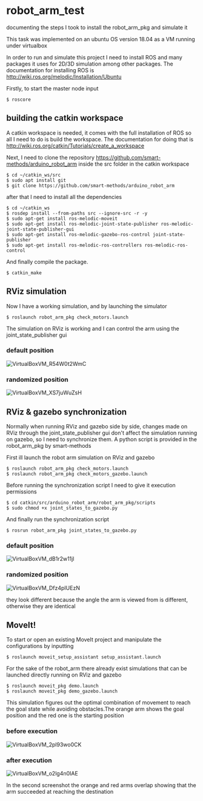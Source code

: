 # robot_arm_test
documenting the steps I took to install the robot_arm_pkg and simulate it

This task was implemented on an ubuntu OS version 18.04 as a VM running under virtualbox

In order to run and simulate this project I need to install ROS and many packages it uses for 2D/3D simulation among other packages. The documentation for installing ROS is http://wiki.ros.org/melodic/Installation/Ubuntu

Firstly, to start the master node input

```
$ roscore
```

## building the catkin workspace
A catkin workspace is needed, it comes with the full installation of ROS so all I need to do is build the workspace. The documentation for doing that is http://wiki.ros.org/catkin/Tutorials/create_a_workspace

Next, I need to clone the repository https://github.com/smart-methods/arduino_robot_arm inside the src folder in the catkin workspace

```
$ cd ~/catkin_ws/src
$ sudo apt install git
$ git clone https://github.com/smart-methods/arduino_robot_arm 
```

after that I need to install all the dependencies

```
$ cd ~/catkin_ws
$ rosdep install --from-paths src --ignore-src -r -y
$ sudo apt-get install ros-melodic-moveit
$ sudo apt-get install ros-melodic-joint-state-publisher ros-melodic-joint-state-publisher-gui
$ sudo apt-get install ros-melodic-gazebo-ros-control joint-state-publisher
$ sudo apt-get install ros-melodic-ros-controllers ros-melodic-ros-control
```

And finally compile the package.
```
$ catkin_make
```

## RViz simulation
Now I have a working simulation, and by launching the simulator

```
$ roslaunch robot_arm_pkg check_motors.launch
```

The simulation on RViz is working and I can control the arm using the joint_state_publisher gui

### default position
![VirtualBoxVM_R54W0t2WmC](https://user-images.githubusercontent.com/25144777/122289734-b7299180-cefb-11eb-8529-0bb319e0b993.png)

### randomized position
![VirtualBoxVM_XS7juWuZsH](https://user-images.githubusercontent.com/25144777/122290101-1687a180-cefc-11eb-8302-df8a38947e30.png)

## RViz & gazebo synchronization

Normally when running RViz and gazebo side by side, changes made on RViz through the joint_state_publisher gui don't affect the simulation running on gazebo, so I need to synchronize them. A python script is provided in the robot_arm_pkg by smart-methods

First ill launch the robot arm simulation on RViz and gazebo

```
$ roslaunch robot_arm_pkg check_motors.launch
$ roslaunch robot_arm_pkg check_motors_gazebo.launch
```

Before running the synchronization script I need to give it execution permissions

```
$ cd catkin/src/arduino_robot_arm/robot_arm_pkg/scripts
$ sudo chmod +x joint_states_to_gazebo.py

```

And finally run the synchronization script

```
$ rosrun robot_arm_pkg joint_states_to_gazebo.py
```

### default position
![VirtualBoxVM_dB1r2w11jl](https://user-images.githubusercontent.com/25144777/122296784-7897d500-cf03-11eb-91da-6d52f054724b.png)

### randomized position
![VirtualBoxVM_Dfz4pIUEzN](https://user-images.githubusercontent.com/25144777/122296806-82213d00-cf03-11eb-9acd-6cdedc89f472.png)

they look different because the angle the arm is viewed from is different, otherwise they are identical

## MoveIt!

To start or open an existing MoveIt project and manipulate the configurations by inputting

```
$ roslaunch moveit_setup_assistant setup_assistant.launch
```

For the sake of the robot_arm there already exist simulations that can be launched directly running on RViz and gazebo

```
$ roslaunch moveit_pkg demo.launch
$ roslaunch moveit_pkg demo_gazebo.launch
```

This simulation figures out the optimal combination of movement to reach the goal state while avoiding obstacles.The orange arm shows the goal position and the red one is the starting position

### before execution
![VirtualBoxVM_2pl93wo0CK](https://user-images.githubusercontent.com/25144777/122471557-1523ab00-cfc8-11eb-8d64-03fbfdb6df60.png)

### after execution
![VirtualBoxVM_o2lg4n0IAE](https://user-images.githubusercontent.com/25144777/122471570-181e9b80-cfc8-11eb-8469-2a525960e3e3.png)

In the second screenshot the orange and red arms overlap showing that the arm succeeded at reaching the destination




